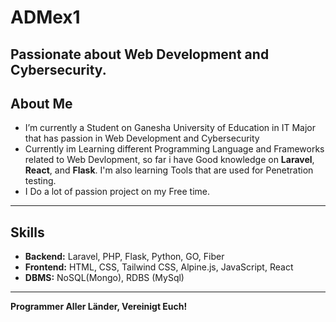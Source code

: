 # ADMex1  
Passionate about **Web Development** and **Cybersecurity**.
---

##  About Me
- I’m currently a Student on Ganesha University of Education in IT Major that has passion in Web Development and Cybersecurity
- Currently im Learning different Programming Language and Frameworks related to Web Devlopment, so far i have Good knowledge on **Laravel**, **React**, and **Flask**. I'm also learning Tools that are used for Penetration testing.
- I Do a lot of passion project on my Free time.
---

##  Skills
- **Backend:** Laravel, PHP, Flask, Python, GO, Fiber
- **Frontend:** HTML, CSS, Tailwind CSS, Alpine.js, JavaScript, React
- **DBMS:** NoSQL(Mongo), RDBS (MySql)  
---
**Programmer Aller Länder, Vereinigt Euch!**
